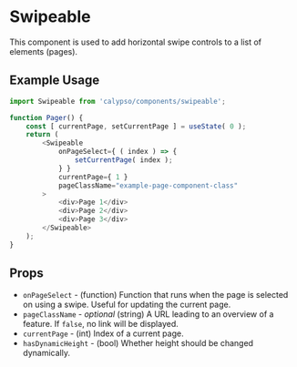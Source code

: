 # Swipeable

This component is used to add horizontal swipe controls to a list of elements (pages).

## Example Usage

```js
import Swipeable from 'calypso/components/swipeable';

function Pager() {
	const [ currentPage, setCurrentPage ] = useState( 0 );
	return (
		<Swipeable
			onPageSelect={ ( index ) => {
				setCurrentPage( index );
			} }
			currentPage={ 1 }
			pageClassName="example-page-component-class"
		>
			<div>Page 1</div>
			<div>Page 2</div>
			<div>Page 3</div>
		</Swipeable>
	);
}
```

## Props

- `onPageSelect` - (function) Function that runs when the page is selected on using a swipe. Useful for updating the current page.
- `pageClassName` - _optional_ (string) A URL leading to an overview of a feature. If `false`, no link will be displayed.
- `currentPage` - (int) Index of a current page.
- `hasDynamicHeight` - (bool) Whether height should be changed dynamically.
